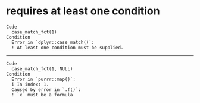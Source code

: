 # requires at least one condition

    Code
      case_match_fct(1)
    Condition
      Error in `dplyr::case_match()`:
      ! At least one condition must be supplied.

---

    Code
      case_match_fct(1, NULL)
    Condition
      Error in `purrr::map()`:
      i In index: 1.
      Caused by error in `.f()`:
      ! `x` must be a formula

